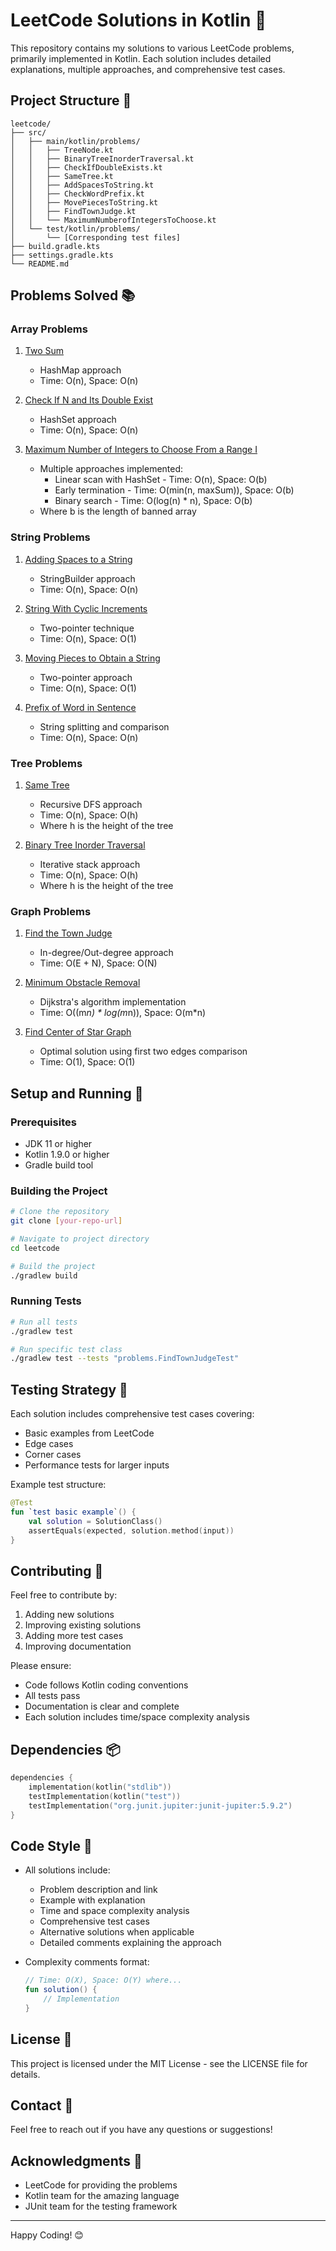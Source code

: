 # LeetCode Solutions in Kotlin 🎯

This repository contains my solutions to various LeetCode problems, primarily implemented in Kotlin. Each solution includes detailed explanations, multiple approaches, and comprehensive test cases.

## Project Structure 📁

```
leetcode/
├── src/
│   ├── main/kotlin/problems/
│   │   ├── TreeNode.kt
│   │   ├── BinaryTreeInorderTraversal.kt
│   │   ├── CheckIfDoubleExists.kt
│   │   ├── SameTree.kt
│   │   ├── AddSpacesToString.kt
│   │   ├── CheckWordPrefix.kt
│   │   ├── MovePiecesToString.kt
│   │   ├── FindTownJudge.kt
│   │   └── MaximumNumberofIntegersToChoose.kt
│   └── test/kotlin/problems/
│       └── [Corresponding test files]
├── build.gradle.kts
├── settings.gradle.kts
└── README.md
```

## Problems Solved 📚

### Array Problems
1. [Two Sum](https://leetcode.com/problems/two-sum/)
   - HashMap approach
   - Time: O(n), Space: O(n)

2. [Check If N and Its Double Exist](https://leetcode.com/problems/check-if-n-and-its-double-exist/)
   - HashSet approach
   - Time: O(n), Space: O(n)

3. [Maximum Number of Integers to Choose From a Range I](https://leetcode.com/problems/maximum-number-of-integers-to-choose-from-a-range-i/)
   - Multiple approaches implemented:
     * Linear scan with HashSet - Time: O(n), Space: O(b)
     * Early termination - Time: O(min(n, maxSum)), Space: O(b)
     * Binary search - Time: O(log(n) * n), Space: O(b)
   - Where b is the length of banned array

### String Problems
1. [Adding Spaces to a String](https://leetcode.com/problems/adding-spaces-to-a-string/)
   - StringBuilder approach
   - Time: O(n), Space: O(n)

2. [String With Cyclic Increments](https://leetcode.com/problems/make-string-a-subsequence-using-cyclic-increments/)
   - Two-pointer technique
   - Time: O(n), Space: O(1)

3. [Moving Pieces to Obtain a String](https://leetcode.com/problems/move-pieces-to-obtain-a-string/)
   - Two-pointer approach
   - Time: O(n), Space: O(1)

4. [Prefix of Word in Sentence](https://leetcode.com/problems/check-if-a-word-occurs-as-a-prefix-of-any-word-in-a-sentence/)
   - String splitting and comparison
   - Time: O(n), Space: O(n)

### Tree Problems
1. [Same Tree](https://leetcode.com/problems/same-tree/)
   - Recursive DFS approach
   - Time: O(n), Space: O(h)
   - Where h is the height of the tree

2. [Binary Tree Inorder Traversal](https://leetcode.com/problems/binary-tree-inorder-traversal/)
   - Iterative stack approach
   - Time: O(n), Space: O(h)
   - Where h is the height of the tree

### Graph Problems
1. [Find the Town Judge](https://leetcode.com/problems/find-the-town-judge/)
   - In-degree/Out-degree approach
   - Time: O(E + N), Space: O(N)

2. [Minimum Obstacle Removal](https://leetcode.com/problems/minimum-obstacle-removal-to-reach-corner/)
   - Dijkstra's algorithm implementation
   - Time: O((m*n) * log(m*n)), Space: O(m*n)

3. [Find Center of Star Graph](https://leetcode.com/problems/find-center-of-star-graph/)
   - Optimal solution using first two edges comparison
   - Time: O(1), Space: O(1)

## Setup and Running 🚀

### Prerequisites
- JDK 11 or higher
- Kotlin 1.9.0 or higher
- Gradle build tool

### Building the Project
```bash
# Clone the repository
git clone [your-repo-url]

# Navigate to project directory
cd leetcode

# Build the project
./gradlew build
```

### Running Tests
```bash
# Run all tests
./gradlew test

# Run specific test class
./gradlew test --tests "problems.FindTownJudgeTest"
```

## Testing Strategy 🧪

Each solution includes comprehensive test cases covering:
- Basic examples from LeetCode
- Edge cases
- Corner cases
- Performance tests for larger inputs

Example test structure:
```kotlin
@Test
fun `test basic example`() {
    val solution = SolutionClass()
    assertEquals(expected, solution.method(input))
}
```

## Contributing 🤝

Feel free to contribute by:
1. Adding new solutions
2. Improving existing solutions
3. Adding more test cases
4. Improving documentation

Please ensure:
- Code follows Kotlin coding conventions
- All tests pass
- Documentation is clear and complete
- Each solution includes time/space complexity analysis

## Dependencies 📦

```kotlin
dependencies {
    implementation(kotlin("stdlib"))
    testImplementation(kotlin("test"))
    testImplementation("org.junit.jupiter:junit-jupiter:5.9.2")
}
```

## Code Style 🎨

- All solutions include:
  * Problem description and link
  * Example with explanation
  * Time and space complexity analysis
  * Comprehensive test cases
  * Alternative solutions when applicable
  * Detailed comments explaining the approach

- Complexity comments format:
  ```kotlin
  // Time: O(X), Space: O(Y) where...
  fun solution() {
      // Implementation
  }
  ```

## License 📄

This project is licensed under the MIT License - see the LICENSE file for details.

## Contact 📧

Feel free to reach out if you have any questions or suggestions!

## Acknowledgments 🙏

- LeetCode for providing the problems
- Kotlin team for the amazing language
- JUnit team for the testing framework

---
Happy Coding! 😊
